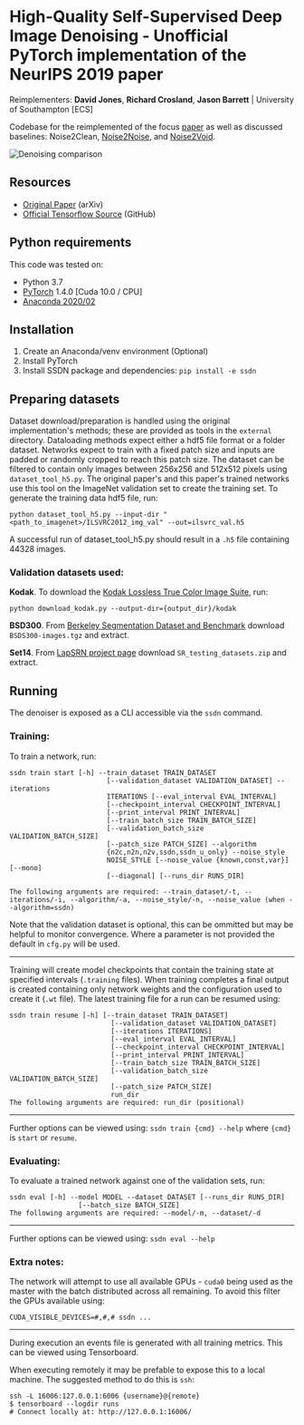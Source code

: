 # High-Quality Self-Supervised Deep Image Denoising - Unofficial PyTorch implementation of the NeurIPS 2019 paper
Reimplementers:
**David Jones**, **Richard Crosland**, **Jason Barrett** | University of Southampton [ECS]

Codebase for the reimplemented of the focus [paper](https://arxiv.org/abs/1901.10277) as well as discussed baselines: Noise2Clean, [Noise2Noise](https://arxiv.org/abs/1803.04189), and [Noise2Void](https://arxiv.org/abs/1811.10980).

![Denoising comparison](figures/example.png "Denoising Comparison")

## Resources

- [Original Paper](https://arxiv.org/abs/1901.10277) (arXiv)
- [Official Tensorflow Source](https://github.com/NVlabs/selfsupervised-denoising) (GitHub)

## Python requirements
This code was tested on:
- Python 3.7
- [PyTorch](https://pytorch.org/get-started/locally/) 1.4.0 [Cuda 10.0 / CPU]
- [Anaconda 2020/02](https://www.anaconda.com/distribution/)

## Installation
1. Create an Anaconda/venv environment (Optional)
2. Install PyTorch
3. Install SSDN package and dependencies: ```pip install -e ssdn```


## Preparing datasets
Dataset download/preparation is handled using the original implementation's methods; these are provided as tools in the `external` directory. Dataloading methods expect either a hdf5 file format or a folder dataset. Networks expect to train with a fixed patch size and inputs are padded or randomly cropped to reach this patch size. The dataset can be filtered to contain only images between 256x256 and 512x512 pixels using `dataset_tool_h5.py`. The original paper's and this paper's trained networks use this tool on the ImageNet validation set to create the training set.
To generate the training data hdf5 file, run:
```
python dataset_tool_h5.py --input-dir "<path_to_imagenet>/ILSVRC2012_img_val" --out=ilsvrc_val.h5
```

A successful run of dataset_tool_h5.py should result in a `.h5` file containing 44328 images.

### Validation datasets used:

**Kodak**.  To download the [Kodak Lossless True Color Image Suite](http://r0k.us/graphics/kodak/), run:
```
python download_kodak.py --output-dir={output_dir}/kodak
```

**BSD300**.  From [Berkeley Segmentation Dataset and Benchmark](https://www2.eecs.berkeley.edu/Research/Projects/CS/vision/bsds) download `BSDS300-images.tgz` and extract.

**Set14**.  From [LapSRN project page](http://vllab.ucmerced.edu/wlai24/LapSRN) download `SR_testing_datasets.zip` and extract.


## Running
The denoiser is exposed as a CLI accessible via the ```ssdn``` command.

### Training:
To train a network, run:
```
ssdn train start [-h] --train_dataset TRAIN_DATASET
                        [--validation_dataset VALIDATION_DATASET] --iterations
                        ITERATIONS [--eval_interval EVAL_INTERVAL]
                        [--checkpoint_interval CHECKPOINT_INTERVAL]
                        [--print_interval PRINT_INTERVAL]
                        [--train_batch_size TRAIN_BATCH_SIZE]
                        [--validation_batch_size VALIDATION_BATCH_SIZE]
                        [--patch_size PATCH_SIZE] --algorithm
                        {n2c,n2n,n2v,ssdn,ssdn_u_only} --noise_style
                        NOISE_STYLE [--noise_value {known,const,var}] [--mono]
                        [--diagonal] [--runs_dir RUNS_DIR]

The following arguments are required: --train_dataset/-t, --iterations/-i, --algorithm/-a, --noise_style/-n, --noise_value (when --algorithm=ssdn)
```
Note that the validation dataset is optional, this can be ommitted but may be helpful to monitor convergence. Where a parameter is not provided the default in `cfg.py` will be used.

---

Training will create model checkpoints that contain the training state at specified intervals (`.training` files). When training completes a final output is created containing only network weights and the configuration used to create it (`.wt` file). The latest training file for a run can be resumed using:
```
ssdn train resume [-h] [--train_dataset TRAIN_DATASET]
                         [--validation_dataset VALIDATION_DATASET]
                         [--iterations ITERATIONS]
                         [--eval_interval EVAL_INTERVAL]
                         [--checkpoint_interval CHECKPOINT_INTERVAL]
                         [--print_interval PRINT_INTERVAL]
                         [--train_batch_size TRAIN_BATCH_SIZE]
                         [--validation_batch_size VALIDATION_BATCH_SIZE]
                         [--patch_size PATCH_SIZE]
                         run_dir
The following arguments are required: run_dir (positional)
```



---

Further options can be viewed using: `ssdn train {cmd} --help` where `{cmd}` is `start` or `resume`.

### Evaluating:
To evaluate a trained network against one of the validation sets, run:
```
ssdn eval [-h] --model MODEL --dataset DATASET [--runs_dir RUNS_DIR]
                 [--batch_size BATCH_SIZE]
The following arguments are required: --model/-m, --dataset/-d
```
---
Further options can be viewed using: `ssdn eval --help`

### Extra notes:

The network will attempt to use all available GPUs - `cuda0` being used as the master with the batch distributed across all remaining. To avoid this filter the GPUs available using:
```
CUDA_VISIBLE_DEVICES=#,#,# ssdn ...
```

---

During execution an events file is generated with all training metrics. This can be viewed using Tensorboard.

When executing remotely it may be prefable to expose this to a local machine. The suggested method to do this is `ssh`:
```
ssh -L 16006:127.0.0.1:6006 {username}@{remote}
$ tensorboard --logdir runs
# Connect locally at: http://127.0.0.1:16006/
```

